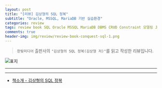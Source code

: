```yaml
---  
layout: post  
title: "[리뷰] 김상형의 SQL 정복"  
subtitle: "Oracle, MSSQL, MariaDB 기반 실습환경"  
categories: review  
tags: review book SQL Oracle MSSQL MariaDB DBMS CRUD Constraint 모델링 Join 분석 통계 PL/sql 트리거 트랜잭션   
comments: true  
header-img: img/review/review-book-conquest-sql-1.png
---  
```

  
> `한빛미디어` 출판사의 `"김상형의 SQL 정복(김상형 저)"`를 읽고 작성한 리뷰입니다.  

![표지](https://telegeam.github.io/assets/img/review/review-book-conquest-sql-1.png)  

---

---

* [책소개 - 김상형의 SQL 정복](http://www.yes24.com/Product/Goods/101345246)
